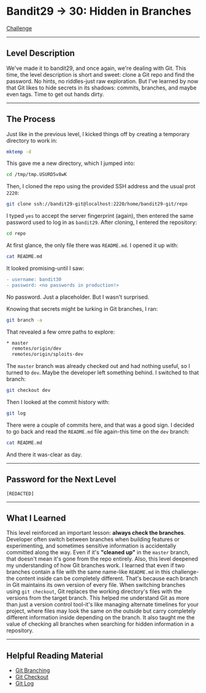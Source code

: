 # Bandit29 → 30: Hidden in Branches

[Challenge](https://overthewire.org/wargames/bandit/bandit30.html)

---

## Level Description

We've made it to bandit29, and once again, we're dealing with Git. This time, the level description is short and sweet: clone a Git repo and find the password. No hints, no riddles-just raw exploration. But I've learned by now that Git likes to hide secrets in its shadows: commits, branches, and maybe even tags. Time to get out hands dirty.

---

## The Process

Just like in the previous level, I kicked things off by creating a temporary directory to work in:

```bash
mktemp -d
```

This gave me a new directory, which I jumped into:

```bash
cd /tmp/tmp.USURD5v8wK
```

Then, I cloned the repo using the provided SSH address and the usual prot `2220`:

```bash
git clone ssh://bandit29-git@localhost:2220/home/bandit29-git/repo
```

I typed `yes` to accept the server fingerprint (again), then entered the same password used to log in as `bandit29`. After cloning, I entered the repository:

```bash
cd repo
```

At first glance, the only file there was `README.md`. I opened it up with:

```bash
cat README.md
```

It looked promising-until I saw:

```diff
- username: bandit30
- password: <no passwords in production!>
```

No password. Just a placeholder. But I wasn't surprised.

Knowing that secrets might be lurking in Git branches, I ran:

```bash
git branch -a
```

That revealed a few omre paths to explore:

```bash
* master
  remotes/origin/dev
  remotes/origin/sploits-dev
```

The `master` branch was already checked out and had nothing useful, so I turned to `dev`. Maybe the developer left something behind. I switched to that branch:

```bash
git checkout dev
```

Then I looked at the commit history with:

```bash
git log
```

There were a couple of commits here, and that was a good sign. I decided to go back and read the `README.md` file again-this time on the `dev` branch:

```bash
cat README.md
```

And there it was-clear as day.

---

## Password for the Next Level

`[REDACTED]`

---

## What I Learned

This level reinforced an important lesson: **always check the branches**. Developer often switch between branches when building features or experimenting, and sometimes sensitive information is accidentally committed along the way. Even if it's **"cleaned up"** in the `master` branch, that doesn't mean it's gone from the repo entirely. 
Also, this level deepened my understanding of how Git branches work. I learned that even if two branches contain a file with the same name-like `README.md` in this challenge-the content inside can be completely different. That's because each branch in Git maintains its own version of every file. When switching branches using `git checkout`, Git replaces the working directory's files with the versions from the target branch.
This helped me understand Git as more than just a version control tool-it's like managing alternate timelines for your project, where files may look the same on the outside but carry completely different information inside depending on the branch. It also taught me the value of checking all branches when searching for hidden information in a repository.

---

## Helpful Reading Material

- [Git Branching](https://git-scm.com/book/en/v2/Git-Branching-Branches-in-a-Nutshell)
- [Git Checkout](https://git-scm.com/docs/git-checkout)
- [Git Log](https://git-scm.com/docs/git-log) 
